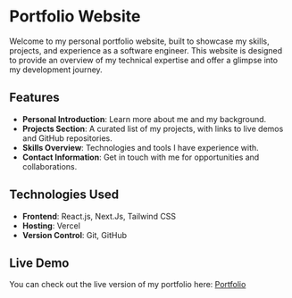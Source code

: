 # Portfolio Website

Welcome to my personal portfolio website, built to showcase my skills, projects, and experience as a software engineer. This website is designed to provide an overview of my technical expertise and offer a glimpse into my development journey.

## Features

- **Personal Introduction**: Learn more about me and my background.
- **Projects Section**: A curated list of my projects, with links to live demos and GitHub repositories.
- **Skills Overview**: Technologies and tools I have experience with.
- **Contact Information**: Get in touch with me for opportunities and collaborations.

## Technologies Used

- **Frontend**: React.js, Next.Js, Tailwind CSS
- **Hosting**: Vercel
- **Version Control**: Git, GitHub

## Live Demo

You can check out the live version of my portfolio here: [Portfolio](https://portfolio-sayandeep06.vercel.app/)
